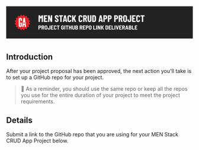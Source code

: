# ![MEN Stack CRUD App Project - Project GitHub Repo Link Deliverable](./assets/hero.png)

## Introduction

After your project proposal has been approved, the next action you'll take is to set up a GitHub repo for your project.

> 🚨 As a reminder, you should use the same repo or keep all the repos you use for the entire duration of your project to meet the project requirements.

## Details

Submit a link to the GitHub repo that you are using for your MEN Stack CRUD App Project below.
